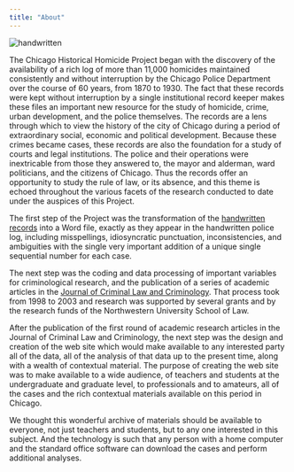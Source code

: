```yaml
---
title: "About"
---
```


![handwritten](/img/about/handwritten.jpg)

The Chicago Historical Homicide Project began with the discovery of the availability of a rich log of more than 11,000 homicides maintained consistently and without interruption by the Chicago Police Department over the course of 60 years, from 1870 to 1930. The fact that these records were kept without interruption by a single institutional record keeper makes these files an important new resource for the study of homicide, crime, urban development, and the police themselves. The records are a lens through which to view the history of the city of Chicago during a period of extraordinary social, economic and political development. Because these crimes became cases, these records are also the foundation for a study of courts and legal institutions. The police and their operations were inextricable from those they answered to, the mayor and alderman, ward politicians, and the citizens of Chicago. Thus the records offer an opportunity to study the rule of law, or its absence, and this theme is echoed throughout the various facets of the research conducted to date under the auspices of this Project.

The first step of the Project was the transformation of the [handwritten records](/docs_fk/homicide/handwritten_cases.pdf) into a Word file, exactly as they appear in the handwritten police log, including misspellings, idiosyncratic punctuation, inconsistencies, and ambiguities with the single very important addition of a unique single sequential number for each case.

The next step was the coding and data processing of important variables for criminological research, and the publication of a series of academic articles in the [Journal of Criminal Law and Criminology](/pubs/journal/). That process took from 1998 to 2003 and research was supported by several grants and by the research funds of the Northwestern University School of Law.

After the publication of the first round of academic research articles in the Journal of Criminal Law and Criminology, the next step was the design and creation of the web site which would make available to any interested party all of the data, all of the analysis of that data up to the present time, along with a wealth of contextual material. The purpose of creating the web site was to make available to a wide audience, of teachers and students at the undergraduate and graduate level, to professionals and to amateurs, all of the cases and the rich contextual materials available on this period in Chicago.

We thought this wonderful archive of materials should be available to everyone, not just teachers and students, but to any one interested in this subject. And the technology is such that any person with a home computer and the standard office software can download the cases and perform additional analyses.